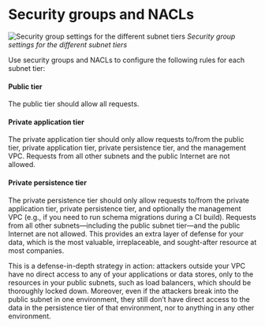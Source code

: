 # Security groups and NACLs

![Security group settings for the different subnet tiers](/img/guides/build-it-yourself/vpc/peering-diagram.png)
_Security group settings for the different subnet tiers_

Use security groups and NACLs to configure the following rules for each subnet tier:

<div className="dlist">

#### Public tier

The public tier should allow all requests.

#### Private application tier

The private application tier should only allow requests to/from the public tier, private application tier, private
persistence tier, and the management VPC. Requests from all other subnets and the public Internet are not allowed.

#### Private persistence tier

The private persistence tier should only allow requests to/from the private application tier, private persistence
tier, and optionally the management VPC (e.g., if you need to run schema migrations during a CI build). Requests
from all other subnets—including the public subnet tier—and the public Internet are not allowed. This provides
an extra layer of defense for your data, which is the most valuable, irreplaceable, and sought-after resource at most
companies.

</div>

This is a defense-in-depth strategy in action: attackers outside your VPC have no direct access to any of your
applications or data stores, only to the resources in your public subnets, such as load balancers, which should be
thoroughly locked down. Moreover, even if the attackers break into the public subnet in one environment, they still
don’t have direct access to the data in the persistence tier of that environment, nor to anything in any other
environment.
